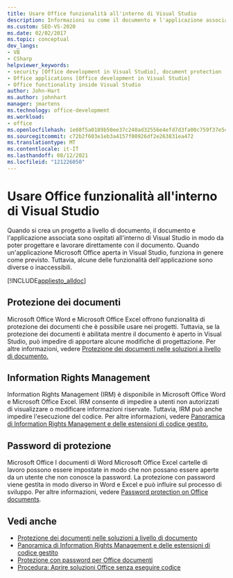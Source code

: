 ```yaml
---
title: Usare Office funzionalità all'interno di Visual Studio
description: Informazioni su come il documento e l'applicazione associata da un progetto a livello di documento sono ospitati all'interno di Visual Studio in modo da poter lavorare direttamente con il documento.
ms.custom: SEO-VS-2020
ms.date: 02/02/2017
ms.topic: conceptual
dev_langs:
- VB
- CSharp
helpviewer_keywords:
- security [Office development in Visual Studio], document protection
- Office applications [Office development in Visual Studio]
- Office functionality inside Visual Studio
author: John-Hart
ms.author: johnhart
manager: jmartens
ms.technology: office-development
ms.workload:
- office
ms.openlocfilehash: 1e08f5a0189b50ee37c240ad32556e4efd7d3fa00c759f37e54cf5d9e73de368
ms.sourcegitcommit: c72b2f603e1eb3a4157f00926df2e263831ea472
ms.translationtype: MT
ms.contentlocale: it-IT
ms.lasthandoff: 08/12/2021
ms.locfileid: "121226050"
---
```

# <a name="use-office-functionality-inside-of-visual-studio"></a>Usare Office funzionalità all'interno di Visual Studio
  Quando si crea un progetto a livello di documento, il documento e l'applicazione associata sono ospitati all'interno di Visual Studio in modo da poter progettare e lavorare direttamente con il documento. Quando un'applicazione Microsoft Office aperta in Visual Studio, funziona in genere come previsto. Tuttavia, alcune delle funzionalità dell'applicazione sono diverse o inaccessibili.

 [!INCLUDE[appliesto_alldoc](../vsto/includes/appliesto-alldoc-md.md)]

## <a name="document-protection"></a>Protezione dei documenti
 Microsoft Office Word e Microsoft Office Excel offrono funzionalità di protezione dei documenti che è possibile usare nei progetti. Tuttavia, se la protezione dei documenti è abilitata mentre il documento è aperto in Visual Studio, può impedire di apportare alcune modifiche di progettazione. Per altre informazioni, vedere [Protezione dei documenti nelle soluzioni a livello di documento.](../vsto/document-protection-in-document-level-solutions.md)

## <a name="information-rights-management"></a>Information Rights Management
 Information Rights Management (IRM) è disponibile in Microsoft Office Word e Microsoft Office Excel. IRM consente di impedire a utenti non autorizzati di visualizzare o modificare informazioni riservate. Tuttavia, IRM può anche impedire l'esecuzione del codice. Per altre informazioni, vedere [Panoramica di Information Rights Management e delle estensioni di codice gestito.](../vsto/information-rights-management-and-managed-code-extensions-overview.md)

## <a name="password-protection"></a>Password di protezione
 Microsoft Office I documenti di Word Microsoft Office Excel cartelle di lavoro possono essere impostate in modo che non possano essere aperte da un utente che non conosce la password. La protezione con password viene gestita in modo diverso in Word e Excel e può influire sul processo di sviluppo. Per altre informazioni, vedere [Password protection on Office documents](../vsto/password-protection-on-office-documents.md).

## <a name="see-also"></a>Vedi anche
- [Protezione dei documenti nelle soluzioni a livello di documento](../vsto/document-protection-in-document-level-solutions.md)
- [Panoramica di Information Rights Management e delle estensioni di codice gestito](../vsto/information-rights-management-and-managed-code-extensions-overview.md)
- [Protezione con password per Office documenti](../vsto/password-protection-on-office-documents.md)
- [Procedura: Aprire soluzioni Office senza eseguire codice](../vsto/how-to-open-office-solutions-without-running-code.md)
